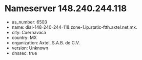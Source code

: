 # Nameserver 148.240.244.118

* as_number: 6503
* name: dial-148-240-244-118.zone-1.ip.static-ftth.axtel.net.mx.
* city: Cuernavaca
* country: MX
* organization: Axtel, S.A.B. de C.V.
* version: Unknown
* dnssec: true
